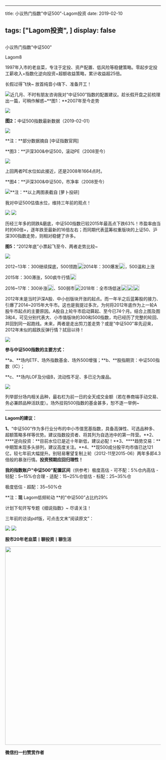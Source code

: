 
---
title:   小议热门指数&quot;中证500&quot;-Lagom投资
date: 2019-02-10

tags: ["Lagom投资", ]
display: false
---


## 



小议热门指数&quot;中证500&quot;




Lagom8




1997年入市的老韭菜，专注于定投、资产配置、低风险等稳健策略。零起步定投工薪收入+指数化逆向投资+超额收益策略，累计收益超25倍。


长假过得飞快~ 放首纯音小嗨下、准备开工！

<img src="https://mmbiz.qpic.cn/mmbiz_png/ZB4WjgjLjJW3KtDibicU3BB1HNQ9lDS2M5oGRnchkNPRzYsc0Ua6CIu7rZH3vAficcBEPYHU9ZTPqkic1sicT8CaxQQ/640?wx_fmt=png" data-type="png" class="" data-ratio="0.05776173285198556" data-w="554" style="white-space: normal;"/>近几月、不时有朋友咨询我对“中证500”指数的配置建议。趁长假开盘之前梳理出一篇，可稍作解惑~**图1：**2007年至今走势

<img class="" data-copyright="0" data-ratio="0.4207221350078493" data-s="300,640" src="https://mmbiz.qpic.cn/mmbiz_png/ZB4WjgjLjJWIq5UO9k7OJSVTdTND72zuoOWFbjyk7U4RqtNG0j9YHMtx1LzeY68JU8XKTkNavV4tmiaEmp1ia1Ng/640?wx_fmt=png" data-type="png" data-w="637" style=""/>



**<strong style="font-size: 15px;white-space: normal;">图2：**</strong>中证500指数最新数据（2019-02-01）

<img class="" data-copyright="0" data-ratio="1.376590330788804" data-s="300,640" src="https://mmbiz.qpic.cn/mmbiz_png/ZB4WjgjLjJWIq5UO9k7OJSVTdTND72zuKDdj3Lz0R3wfvHckPMHFDMdA6tKxIBHj80psiaf9TiaTgoylGVB7tL1g/640?wx_fmt=png" data-type="png" data-w="393" style=""/>

**注：**部分数据摘自 [中证指数官网]





**图3：**沪深300&amp;中证500，滚动PE（2008至今）

<img data-copyright="0" data-s="300,640" src="https://mmbiz.qpic.cn/mmbiz_png/ZB4WjgjLjJU62NuByLib7TXsicBcec8zVpUIBbSN43jrm0qUNNgkQGQXTnmEf6YIralmianST0XI9icMANNMmRbOibA/640?wx_fmt=png" data-type="png" style="" class="" data-ratio="0.4055727554179567" data-w="646"/>

上回两者PE水位如此接近，还是2008年1664点时。



**图4：**沪深300&amp;中证500，市净率（2008至今）

<img class="" data-copyright="0" data-ratio="0.4040247678018576" data-s="300,640" src="https://mmbiz.qpic.cn/mmbiz_png/ZB4WjgjLjJU62NuByLib7TXsicBcec8zVpZmkTN2rUwzkCocRBScFY1XGHx3M7tu8QySqmvRvLhwmuAoE9bPJicaA/640?wx_fmt=png" data-type="png" data-w="646" style=""/>**注：**以上两图表截自 [萝卜投研]

我对中证500估值水位，维持三年前的观点！

<img class="" data-copyright="0" data-ratio="0.28422876949740034" data-s="300,640" src="https://mmbiz.qpic.cn/mmbiz_png/ZB4WjgjLjJWIq5UO9k7OJSVTdTND72zuhibNYmVatrJpppTqCynKGSbX0lPm2FDmLibrUB8C1cEGaADibKbEa97OA/640?wx_fmt=png" data-type="png" data-w="577" style=""/>

<img src="https://mmbiz.qpic.cn/mmbiz_png/ZB4WjgjLjJW3KtDibicU3BB1HNQ9lDS2M5oGRnchkNPRzYsc0Ua6CIu7rZH3vAficcBEPYHU9ZTPqkic1sicT8CaxQQ/640?wx_fmt=png" data-type="png" class="" data-ratio="0.05776173285198556" data-w="554" style="white-space: normal;"/>

历经三年多的阴跌&amp;磨底，中证500指数已较2015年最高点下跌63%！市盈率由当时的60倍+，逐年跌至最新的16倍左右；而同期代表蓝筹权重版块的上证50、沪深300指数走势，则相对稳健了许多。



**图5：**“2012年底”小票起飞至今、两者走势比较~

<img class="" data-copyright="0" data-ratio="0.47566718995290425" data-s="300,640" src="https://mmbiz.qpic.cn/mmbiz_png/ZB4WjgjLjJWIq5UO9k7OJSVTdTND72zu7K5ADekRMRicKoGCxeV1CoibIfRxEzw34fNFBkhpnzCwSEjFfnjibicyCQ/640?wx_fmt=png" data-type="png" data-w="637" style=""/>

2012~13年：300继续探底，500领跑<img src="https://res.wx.qq.com/mpres/htmledition/images/icon/common/emotion_panel/smiley/smiley_79.png" data-ratio="1" data-w="20" style="display:inline-block;width:20px;vertical-align:text-bottom;"/>2014年：300爆发<img src="https://res.wx.qq.com/mpres/htmledition/images/icon/common/emotion_panel/smiley/smiley_79.png" data-ratio="1" data-w="20" style="display:inline-block;width:20px;vertical-align:text-bottom;"/>，500温和上涨

2015年：300滞涨，500疯牛行情<img src="https://res.wx.qq.com/mpres/htmledition/images/icon/common/emotion_panel/smiley/smiley_79.png" data-ratio="1" data-w="20" style="color: rgb(136, 136, 136);font-size: 15px;white-space: normal;display: inline-block;width: 20px;vertical-align: text-bottom;"/>

2016~17年：300补涨<img src="https://res.wx.qq.com/mpres/htmledition/images/icon/common/emotion_panel/smiley/smiley_79.png" data-ratio="1" data-w="20" style="display:inline-block;width:20px;vertical-align:text-bottom;"/>、500弱市<img src="https://res.wx.qq.com/mpres/htmledition/images/icon/common/emotion_panel/smiley/smiley_5.png" data-ratio="1" data-w="20" style="color: rgb(136, 136, 136);font-size: 15px;white-space: normal;display: inline-block;width: 20px;vertical-align: text-bottom;"/>2018年：全市场低迷<img src="https://res.wx.qq.com/mpres/htmledition/images/icon/common/emotion_panel/smiley/smiley_5.png" data-ratio="1" data-w="20" style="display:inline-block;width:20px;vertical-align:text-bottom;"/><img src="https://res.wx.qq.com/mpres/htmledition/images/icon/common/emotion_panel/smiley/smiley_5.png" data-ratio="1" data-w="20" style="color: rgb(136, 136, 136);font-size: 15px;white-space: normal;display: inline-block;width: 20px;vertical-align: text-bottom;"/><img src="https://res.wx.qq.com/mpres/htmledition/images/icon/common/emotion_panel/smiley/smiley_5.png" data-ratio="1" data-w="20" style="color: rgb(136, 136, 136);font-size: 15px;white-space: normal;display: inline-block;width: 20px;vertical-align: text-bottom;"/>

2012年末是当时沪深A股、中小创版块开涨的起点。而一年半之后蓝筹股的接力、引爆了2014~2015年大牛市。这也是我提过多次，为何将2012年底作为上一轮A股牛市起点的主要原因。A股自上轮牛市启动算起、至今已74个月。结合上图及图3和4，可见分别代表大、小市值版块的300和500指数，均已经历了完整的轮回、并回到同一起跑线。未来，两者是走出剪刀差走势？或是"中证500"率先迎来，2012年末似的超跌反弹行情？拭目以待！



<img src="https://mmbiz.qpic.cn/mmbiz_png/ZB4WjgjLjJW3KtDibicU3BB1HNQ9lDS2M5oGRnchkNPRzYsc0Ua6CIu7rZH3vAficcBEPYHU9ZTPqkic1sicT8CaxQQ/640?wx_fmt=png" data-type="png" class="" data-ratio="0.05776173285198556" data-w="554" style="font-size: 16px;white-space: normal;"/>

**参与中证500指数的主要方式：**

**a、**场内ETF、场外指数基金、场外500增强；**b、**股指期货：中证500指数（IC）；

**c、**场内LOF及分级B，流动性不足、多已沦为废品。

<img class="" data-copyright="0" data-ratio="0.554726368159204" data-s="300,640" src="https://mmbiz.qpic.cn/mmbiz_png/ZB4WjgjLjJWIq5UO9k7OJSVTdTND72zueSAqUYKMcMCh5IBly858NFVLA9sSiaL2jAD2r6pcv3kB7oGQbr6dkjw/640?wx_fmt=png" data-type="png" data-w="402" style=""/>

列举部分场内相关品种，最右栏为前一日的全天成交金额（若在券商端手动交易、务必兼顾品种活跃度）。场外挂钩500指数的基金甚多，恕不逐一举例~

****

****Lagom的建议：****

**1、**“中证500”作为多行业分布的中小市值宽基指数，具备高弹性、可选品种多、超额策略多样等优势。建议指数投资者、将其列为自选池中的第一阵营。**2、****逆向投资：**目前水位已是近十年新低，建议必配！**3、****趋势交易：**中期暂未现多头排列，建议高度关注。**4、**现500成分股平均市值已达121亿，较七年前大幅提升。别轻易奢望复制上轮（2012-11至2015-06）两年多即4.3倍般的暴涨行情。**投资预期应回归理性！**

**我的指数账户"中证500"配置区间**（供参考）极度高估&nbsp;- 可不配：5%仓内高估 - 轻配：5~15%仓合理 - 适配：15~25%仓低估 - 标配：25~35%仓

极度低估 - 超配：35~50%仓

**注：**现** Lagom低频轮动 **的"中证500”占比约29%



计划下旬开写专题《细说指数》~ 尽请关注！

三年前的访谈pdf版，可点击文末“阅读原文”：

<img class="" data-copyright="0" data-ratio="0.6190476190476191" data-s="300,640" src="https://mmbiz.qpic.cn/mmbiz_png/ZB4WjgjLjJWIq5UO9k7OJSVTdTND72zuE9JAqK2VicczYSjoSX7pqwOWiaKkD1XjBlbUHsibd9WtmyRExXDYIFoGQ/640?wx_fmt=png" data-type="png" data-w="672" style=""/>

<img src="https://mmbiz.qpic.cn/mmbiz_png/ZB4WjgjLjJW3KtDibicU3BB1HNQ9lDS2M5oGRnchkNPRzYsc0Ua6CIu7rZH3vAficcBEPYHU9ZTPqkic1sicT8CaxQQ/640?wx_fmt=png" data-type="png" class="" data-ratio="0.05776173285198556" data-w="554" style="white-space: normal;"/>

**股市20年老韭菜丨聊投资丨聊生活**

<img class="" data-copyright="0" data-ratio="0.390625" data-s="300,640" data-type="png" data-w="640" src="https://mmbiz.qpic.cn/mmbiz_png/ZB4WjgjLjJW3KtDibicU3BB1HNQ9lDS2M5AHEoeiaz0dQ4NfIRjBMuXvyJn8dXWm7ftklb0xqheiaMia0zbkyMJiaKzA/640?wx_fmt=png" style="box-sizing: border-box !important;word-wrap: break-word !important;visibility: visible !important;width: 640px !important;"/>


**微信扫一扫赞赏作者**















